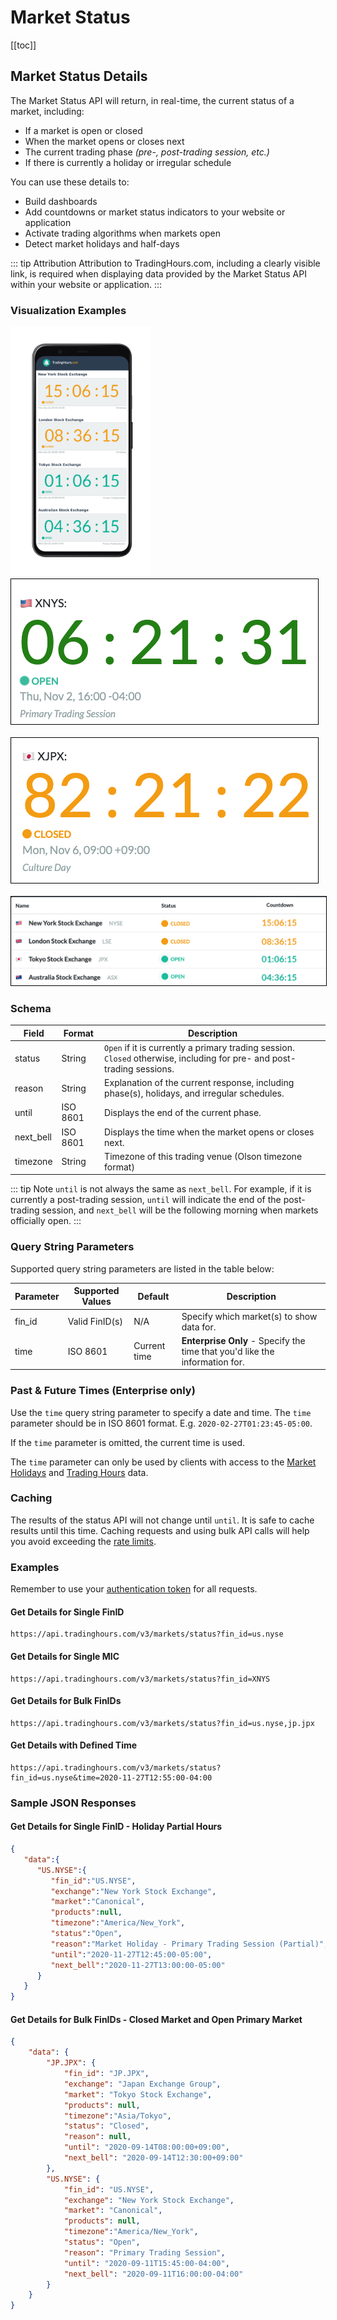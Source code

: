 # Market Status

[[toc]]

## Market Status Details
The Market Status API will return, in real-time, the current status of a market, including:
- If a market is open or closed
- When the market opens or closes next
- The current trading phase _(pre-, post-trading session, etc.)_
- If there is currently a holiday or irregular schedule

You can use these details to:
- Build dashboards
- Add countdowns or market status indicators to your website or application
- Activate trading algorithms when markets open
- Detect market holidays and half-days


::: tip Attribution
Attribution to TradingHours.com, including a clearly visible link, is required when displaying data provided by the Market Status API within your website or application.
:::

### Visualization Examples

<img src="../../images/phone-countdowns.png" style="max-height: 400px;">
<br>
<img src="../../images/countdown-nyse.png" style="border:1px solid black;">
<br>
<br>
<img src="../../images/countdown-jpx.png" style="border:1px solid black;">
<br>
<br>
<img src="../../images/countdowns.png" style="border:1px solid black;">


### Schema
| Field | Format | Description |
| ------------- | ------------- | --------- |
| status | String | `Open` if it is currently a primary trading session. `Closed` otherwise, including for pre- and post-trading sessions. |
| reason | String | Explanation of the current response, including phase(s), holidays, and irregular schedules. |
| until | ISO 8601 | Displays the end of the current phase. |
| next_bell | ISO 8601 | Displays the time when the market opens or closes next. |
| timezone | String | Timezone of this trading venue (Olson timezone format) |


::: tip Note
`until` is not always the same as `next_bell`. For example, if it is currently a post-trading session, `until` will indicate the end of the post-trading session, and `next_bell` will be the following morning when markets officially open.
:::

### Query String Parameters
Supported query string parameters are listed in the table below:

| Parameter | Supported Values | Default | Description |
| ------------- | ------------- | --------- | --------- |
| fin_id | Valid FinID(s) | N/A | Specify which market(s) to show data for. |
| time | ISO 8601 | Current time | **Enterprise Only** - Specify the time that you'd like the information for. |

### Past & Future Times (Enterprise only)

Use the `time` query string parameter to specify a date and time. The `time` parameter should be in ISO 8601 format. E.g. `2020-02-27T01:23:45-05:00`.

If the `time` parameter is omitted, the current time is used.

The `time` parameter can only be used by clients with access to the [Market Holidays](/3.x/enterprise/market-holidays) and [Trading Hours](/3.x/enterprise/trading-hours) data.

### Caching

The results of the status API will not change until `until`.
It is safe to cache results until this time.
Caching requests and using bulk API calls will help you avoid exceeding the [rate limits](../api-details.md#rate-limits).

### Examples
Remember to use your [authentication token](../authentication.md) for all requests.

#### Get Details for Single FinID

```
https://api.tradinghours.com/v3/markets/status?fin_id=us.nyse
```
#### Get Details for Single MIC
```
https://api.tradinghours.com/v3/markets/status?fin_id=XNYS
```

#### Get Details for Bulk FinIDs
```
https://api.tradinghours.com/v3/markets/status?fin_id=us.nyse,jp.jpx
```

#### Get Details with Defined Time
```
https://api.tradinghours.com/v3/markets/status?fin_id=us.nyse&time=2020-11-27T12:55:00-04:00
```

### Sample JSON Responses

#### Get Details for Single FinID - Holiday Partial Hours
``` json
{
   "data":{
      "US.NYSE":{
         "fin_id":"US.NYSE",
         "exchange":"New York Stock Exchange",
         "market":"Canonical",
         "products":null,
         "timezone":"America/New_York",
         "status":"Open",
         "reason":"Market Holiday - Primary Trading Session (Partial)",
         "until":"2020-11-27T12:45:00-05:00",
         "next_bell":"2020-11-27T13:00:00-05:00"
      }
   }
}
```

#### Get Details for Bulk FinIDs - Closed Market and Open Primary Market
```json
{
    "data": {
        "JP.JPX": {
            "fin_id": "JP.JPX",
            "exchange": "Japan Exchange Group",
            "market": "Tokyo Stock Exchange",
            "products": null,
            "timezone":"Asia/Tokyo",
            "status": "Closed",
            "reason": null,
            "until": "2020-09-14T08:00:00+09:00",
            "next_bell": "2020-09-14T12:30:00+09:00"
        },
        "US.NYSE": {
            "fin_id": "US.NYSE",
            "exchange": "New York Stock Exchange",
            "market": "Canonical",
            "products": null,
            "timezone":"America/New_York",
            "status": "Open",
            "reason": "Primary Trading Session",
            "until": "2020-09-11T15:45:00-04:00",
            "next_bell": "2020-09-11T16:00:00-04:00"
        }
    }
}
```
